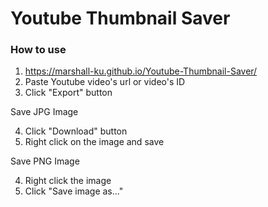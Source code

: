 # Youtube Thumbnail Saver

### How to use

1. https://marshall-ku.github.io/Youtube-Thumbnail-Saver/
2. Paste Youtube video's url or video's ID
3. Click "Export" button

Save JPG Image

4. Click "Download" button
5. Right click on the image and save

Save PNG Image

4. Right click the image
5. Click "Save image as..."
